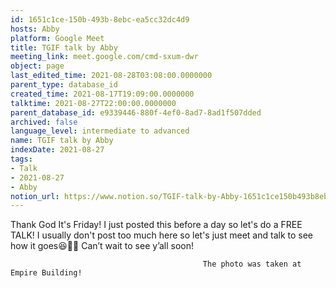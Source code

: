 ```yaml
---
id: 1651c1ce-150b-493b-8ebc-ea5cc32dc4d9
hosts: Abby
platform: Google Meet
title: TGIF talk by Abby
meeting_link: meet.google.com/cmd-sxum-dwr
object: page
last_edited_time: 2021-08-28T03:08:00.0000000
parent_type: database_id
created_time: 2021-08-17T19:09:00.0000000
talktime: 2021-08-27T22:00:00.0000000
parent_database_id: e9339446-880f-4ef0-8ad7-8ad1f507dded
archived: false
language_level: intermediate to advanced
name: TGIF talk by Abby
indexDate: 2021-08-27
tags:
- Talk
- 2021-08-27
- Abby
notion_url: https://www.notion.so/TGIF-talk-by-Abby-1651c1ce150b493b8ebcea5cc32dc4d9
---
```




Thank God It's Friday! I just posted this before a day so let's do a FREE TALK!
I usually don't post too much here so let's just meet and talk to see how it goes😆👍🏻
Can’t wait to see y’all soon!



                                               The photo was taken at Empire Building!











